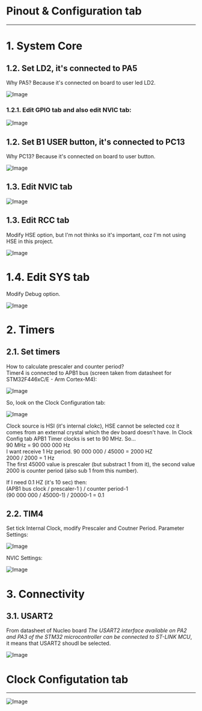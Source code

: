 # Pinout & Configuration tab
___

# 1. System Core
## 1.2. Set LD2, it's connected to PA5
Why PA5? Because it's connected on board to user led LD2.

![Image](https://github.com/user-attachments/assets/72c46a01-cfe9-4ded-b5c9-ad71786c103f)

### 1.2.1. Edit GPIO tab and also edit NVIC tab:

![Image](https://github.com/user-attachments/assets/5d9f2fd5-f7b2-42d3-b861-e3eab0de5bb1)

## 1.2. Set B1 USER button, it's connected to PC13
Why PC13? Because it's connected on board to user button.

![Image](https://github.com/user-attachments/assets/1667ca12-90fb-4efb-9fb0-2021e464cf14)

## 1.3. Edit NVIC tab

![Image](https://github.com/user-attachments/assets/1697d1d0-37ae-4745-8660-ec1ada2f5d43)

## 1.3. Edit RCC tab
Modify HSE option, but I'm not thinks so it's important, coz I'm not using HSE
in this project.

![Image](https://github.com/user-attachments/assets/06ade53b-e249-4f52-814a-4395b6a30e45)

# 1.4. Edit SYS tab
Modify Debug option.

![Image](https://github.com/user-attachments/assets/f905a0c9-334c-4695-aad9-2043cf4c740f)

# 2. Timers
## 2.1. Set timers
How to calculate prescaler and counter period? <br/>
Timer4 is connected to APB1 bus (screen taken from datasheet for STM32F446xC/E -
Arm Cortex-M4):

![Image](https://github.com/user-attachments/assets/069cd9c7-e27b-4506-a4fb-f9e827eee95f)

So, look on the Clock Configuration tab:

![Image](https://github.com/user-attachments/assets/f4a4a557-7cda-4121-a9fb-52483d2fdc8f)

Clock source is HSI (it's internal clokc), HSE cannot be selected coz it comes
from an external crystal which the dev board doesn't have. In Clock Config tab
APB1 Timer clocks is set to 90 MHz. So... <br/>
90 MHz = 90 000 000 Hz <br/>
I want receive 1 Hz period. 90 000 000 / 45000 = 2000 HZ <br/>
2000 / 2000 = 1 Hz <br/>
The first 45000 value is prescaler (but substract 1 from it), the second value
2000 is counter period (also sub 1 from this number).

If I need 0.1 HZ (it's 10 sec) then: <br/>
(APB1 bus clock / prescaler-1 ) / counter period-1 <br/>
(90 000 000 / 45000-1) / 20000-1 = 0.1

## 2.2. TIM4
Set tick Internal Clock, modify Prescaler and Coutner Period. Parameter
Settings:

![Image](https://github.com/user-attachments/assets/6162e7d4-6140-4fb3-a6ec-8f56628cf207)

NVIC Settings:

![Image](https://github.com/user-attachments/assets/5439fd72-c578-415b-afc0-fa476d436597)

# 3. Connectivity
## 3.1. USART2
From datasheet of Nucleo board *The USART2 interface available on PA2 and PA3 of
the STM32 microcontroller can be connected to ST-LINK MCU*, it means that
USART2 shoudl be selected.

![Image](https://github.com/user-attachments/assets/4b6c4850-a05a-4225-a727-7ed6f3038dad)

# Clock Configutation tab
___

![Image](https://github.com/user-attachments/assets/7e21c0c1-9db3-433a-a4fa-6f17b08ee4d8)
